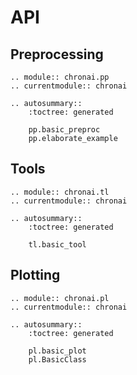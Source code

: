 # API

## Preprocessing

```{eval-rst}
.. module:: chronai.pp
.. currentmodule:: chronai

.. autosummary::
    :toctree: generated

    pp.basic_preproc
    pp.elaborate_example
```

## Tools

```{eval-rst}
.. module:: chronai.tl
.. currentmodule:: chronai

.. autosummary::
    :toctree: generated

    tl.basic_tool
```

## Plotting

```{eval-rst}
.. module:: chronai.pl
.. currentmodule:: chronai

.. autosummary::
    :toctree: generated

    pl.basic_plot
    pl.BasicClass
```
